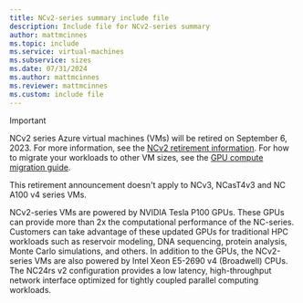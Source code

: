 ```yaml
---
title: NCv2-series summary include file
description: Include file for NCv2-series summary
author: mattmcinnes
ms.topic: include
ms.service: virtual-machines
ms.subservice: sizes
ms.date: 07/31/2024
ms.author: mattmcinnes
ms.reviewer: mattmcinnes
ms.custom: include file
---
```

> [!IMPORTANT]
> NCv2 series Azure virtual machines (VMs) will be retired on September 6, 2023. For more information, see the [NCv2 retirement information](../../../ncv2-series-retirement.md). For how to migrate your workloads to other VM sizes, see the [GPU compute migration guide](../../../n-series-migration.md).
>
> This retirement announcement doesn't apply to NCv3, NCasT4v3 and NC A100 v4 series VMs.  

NCv2-series VMs are powered by NVIDIA Tesla P100 GPUs. These GPUs can provide more than 2x the computational performance of the NC-series. Customers can take advantage of these updated GPUs for traditional HPC workloads such as reservoir modeling, DNA sequencing, protein analysis, Monte Carlo simulations, and others. In addition to the GPUs, the NCv2-series VMs are also powered by Intel Xeon E5-2690 v4 (Broadwell) CPUs. The NC24rs v2 configuration provides a low latency, high-throughput network interface optimized for tightly coupled parallel computing workloads.
